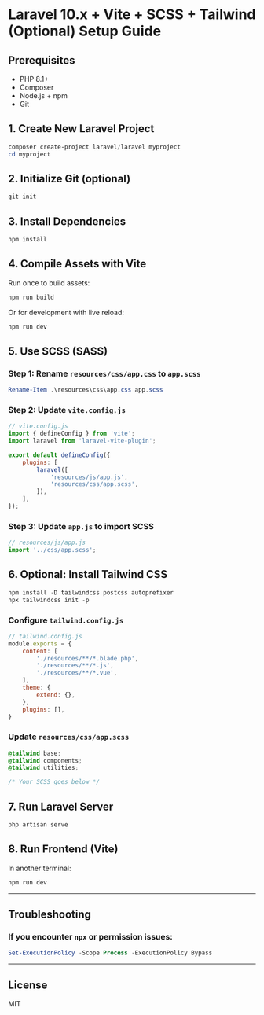 
# Laravel 10.x + Vite + SCSS + Tailwind (Optional) Setup Guide

## Prerequisites

- PHP 8.1+
- Composer
- Node.js + npm
- Git

## 1. Create New Laravel Project

```powershell
composer create-project laravel/laravel myproject
cd myproject
```

## 2. Initialize Git (optional)

```powershell
git init
```

## 3. Install Dependencies

```powershell
npm install
```

## 4. Compile Assets with Vite

Run once to build assets:

```powershell
npm run build
```

Or for development with live reload:

```powershell
npm run dev
```

## 5. Use SCSS (SASS)

### Step 1: Rename `resources/css/app.css` to `app.scss`

```powershell
Rename-Item .\resources\css\app.css app.scss
```

### Step 2: Update `vite.config.js`

```js
// vite.config.js
import { defineConfig } from 'vite';
import laravel from 'laravel-vite-plugin';

export default defineConfig({
    plugins: [
        laravel([
            'resources/js/app.js',
            'resources/css/app.scss',
        ]),
    ],
});
```

### Step 3: Update `app.js` to import SCSS

```js
// resources/js/app.js
import '../css/app.scss';
```

## 6. Optional: Install Tailwind CSS

```powershell
npm install -D tailwindcss postcss autoprefixer
npx tailwindcss init -p
```

### Configure `tailwind.config.js`

```js
// tailwind.config.js
module.exports = {
    content: [
        './resources/**/*.blade.php',
        './resources/**/*.js',
        './resources/**/*.vue',
    ],
    theme: {
        extend: {},
    },
    plugins: [],
}
```

### Update `resources/css/app.scss`

```scss
@tailwind base;
@tailwind components;
@tailwind utilities;

/* Your SCSS goes below */
```

## 7. Run Laravel Server

```powershell
php artisan serve
```

## 8. Run Frontend (Vite)

In another terminal:

```powershell
npm run dev
```

---

## Troubleshooting

### If you encounter `npx` or permission issues:

```powershell
Set-ExecutionPolicy -Scope Process -ExecutionPolicy Bypass
```

---

## License

MIT
